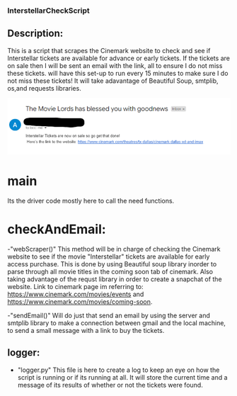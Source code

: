 ### InterstellarCheckScript
## Description:
This is a script that scrapes the Cinemark website to check and see if Interstellar tickets are available for advance or early tickets. If the tickets are on sale then I will be sent an email with the link,
all to ensure I do not miss these tickets. will have this set-up to run every 15 minutes to make sure I do not miss these tickets!
It will take adavantage of Beautiful Soup, smtplib, os,and requests libraries.

![alt text](https://github.com/angelUTD/InterstellarCheckScript/blob/main/EmailScreenShot.png?raw=true)


# main
Its the driver code mostly here to call the need functions.

# checkAndEmail:
 -"webScraper()"
This method will be in charge of checking the Cinemark website to see if the movie "Interstellar" tickets are available for early access purchase. This is done by using Beautiful soup library inorder to parse through all movie titles in the coming soon tab of cinemark. Also taking advantage of the requst library in order to create a snapchat of the website. Link to cinemark page im referring to: https://www.cinemark.com/movies/events and https://www.cinemark.com/movies/coming-soon.
 
 -"sendEmail()"
 Will do just that send an email by using the server and smtplib library to make a connection between gmail and the local machine, to send a small message with a link to buy the tickets.

## logger:
- "logger.py"
This file is here to create a log to keep an eye on how the script is running or if its running at all.
It will store the current time and a message of its results of whether or not the tickets were found.
